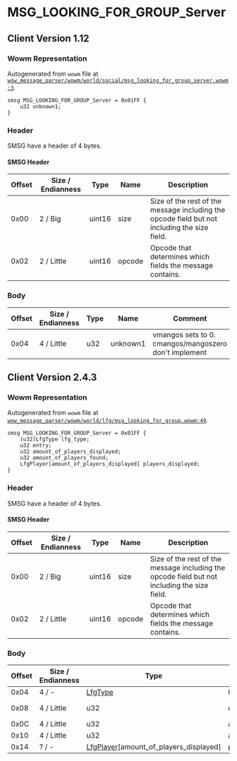 # MSG_LOOKING_FOR_GROUP_Server

## Client Version 1.12

### Wowm Representation

Autogenerated from `wowm` file at [`wow_message_parser/wowm/world/social/msg_looking_for_group_server.wowm:3`](https://github.com/gtker/wow_messages/tree/main/wow_message_parser/wowm/world/social/msg_looking_for_group_server.wowm#L3).
```rust,ignore
smsg MSG_LOOKING_FOR_GROUP_Server = 0x01FF {
    u32 unknown1;
}
```
### Header

SMSG have a header of 4 bytes.

#### SMSG Header

| Offset | Size / Endianness | Type   | Name   | Description |
| ------ | ----------------- | ------ | ------ | ----------- |
| 0x00   | 2 / Big           | uint16 | size   | Size of the rest of the message including the opcode field but not including the size field.|
| 0x02   | 2 / Little        | uint16 | opcode | Opcode that determines which fields the message contains.|

### Body

| Offset | Size / Endianness | Type | Name | Comment |
| ------ | ----------------- | ---- | ---- | ------- |
| 0x04 | 4 / Little | u32 | unknown1 | vmangos sets to 0. cmangos/mangoszero don't implement |

## Client Version 2.4.3

### Wowm Representation

Autogenerated from `wowm` file at [`wow_message_parser/wowm/world/lfg/msg_looking_for_group.wowm:49`](https://github.com/gtker/wow_messages/tree/main/wow_message_parser/wowm/world/lfg/msg_looking_for_group.wowm#L49).
```rust,ignore
smsg MSG_LOOKING_FOR_GROUP_Server = 0x01FF {
    (u32)LfgType lfg_type;
    u32 entry;
    u32 amount_of_players_displayed;
    u32 amount_of_players_found;
    LfgPlayer[amount_of_players_displayed] players_displayed;
}
```
### Header

SMSG have a header of 4 bytes.

#### SMSG Header

| Offset | Size / Endianness | Type   | Name   | Description |
| ------ | ----------------- | ------ | ------ | ----------- |
| 0x00   | 2 / Big           | uint16 | size   | Size of the rest of the message including the opcode field but not including the size field.|
| 0x02   | 2 / Little        | uint16 | opcode | Opcode that determines which fields the message contains.|

### Body

| Offset | Size / Endianness | Type | Name | Comment |
| ------ | ----------------- | ---- | ---- | ------- |
| 0x04 | 4 / - | [LfgType](lfgtype.md) | lfg_type |  |
| 0x08 | 4 / Little | u32 | entry | entry from LfgDunggeons.dbc |
| 0x0C | 4 / Little | u32 | amount_of_players_displayed |  |
| 0x10 | 4 / Little | u32 | amount_of_players_found |  |
| 0x14 | ? / - | [LfgPlayer](lfgplayer.md)[amount_of_players_displayed] | players_displayed |  |

